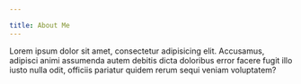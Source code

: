 ```yaml
---

title: About Me
---
```


Lorem ipsum dolor sit amet, consectetur adipisicing elit. Accusamus, adipisci animi assumenda autem debitis dicta doloribus error facere fugit illo iusto nulla odit, officiis pariatur quidem rerum sequi veniam voluptatem?   